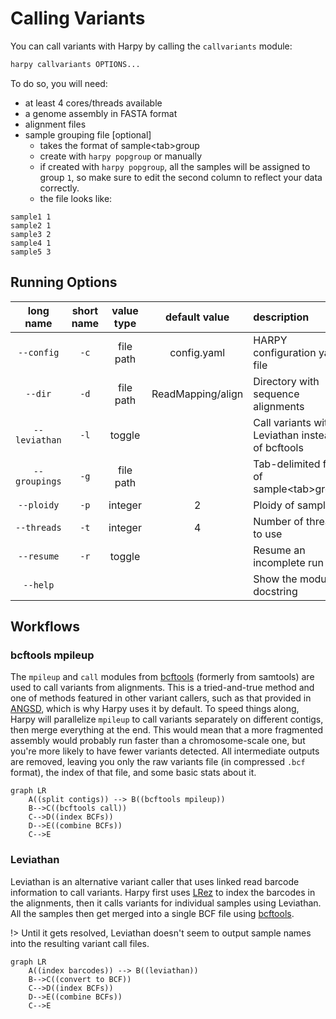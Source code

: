 # Calling Variants
You can call variants with Harpy by calling the `callvariants` module:
```bash
harpy callvariants OPTIONS... 
```
To do so, you will need:
- at least 4 cores/threads available
- a genome assembly in FASTA format
- alignment files
- sample grouping file [optional]
    - takes the format of sample\<tab\>group
    - create with `harpy popgroup` or manually
    - if created with `harpy popgroup`, all the samples will be assigned to group `1`, so make sure to edit the second column to reflect your data correctly.
    - the file looks like:
```
sample1 1
sample2 1
sample3 2
sample4 1
sample5 3
```

## Running Options
| long name | short name | value type | default value | description|
| :---: | :----: | :---: | :---: | :--- |                                                              
| `--config`    |  `-c`  | file path   | config.yaml |  HARPY configuration yaml file          |                 
| `--dir`       |  `-d`  | file path   |  ReadMapping/align |  Directory with sequence alignments     | 
| `--leviathan` |  `-l`    |  toggle  | |  Call variants with Leviathan instead of bcftools |                           
| `--groupings` |  `-g`  | file path   |  | Tab-delimited file of sample\<tab\>group |                         
| `--ploidy`    |  `-p`  | integer | 2 | Ploidy of samples          |                          
| `--threads`   |  `-t`  | integer | 4| Number of threads to use |                                     
| `--resume`    |  `-r`  | toggle  | | Resume an incomplete run |               
| `--help`        | | |    |          Show the module docstring |            

## Workflows
### bcftools mpileup
The `mpileup` and `call` modules from [bcftools](https://samtools.github.io/bcftools/bcftools.html) (formerly from samtools) are used to call variants from alignments. This is a tried-and-true method and one of methods featured in other variant callers, such as that provided in [ANGSD](http://www.popgen.dk/angsd/index.php/Genotype_Likelihoods), which is why Harpy uses it by default. To speed things along, Harpy will parallelize `mpileup` to call variants separately on different contigs, then merge everything at the end. This would mean that a more fragmented assembly would probably run faster than a chromosome-scale one, but you're more likely to have fewer variants detected. All intermediate outputs are removed, leaving you only the raw variants file (in compressed `.bcf` format), the index of that file, and some basic stats about it.

```mermaid
graph LR
    A((split contigs)) --> B((bcftools mpileup))
    B-->C((bcftools call))
    C-->D((index BCFs))
    D-->E((combine BCFs))
    C-->E
```

### Leviathan
Leviathan is an alternative variant caller that uses linked read barcode information to call variants. Harpy first uses [LRez](https://github.com/morispi/LRez) to index the barcodes in the alignments, then it calls variants for individual samples using Leviathan. All the samples then get merged into a single BCF file using [bcftools](https://samtools.github.io/bcftools/bcftools.html).

!> Until it gets resolved, Leviathan doesn't seem to output sample names into the resulting variant call files.


```mermaid
graph LR
    A((index barcodes)) --> B((leviathan))
    B-->C((convert to BCF))
    C-->D((index BCFs))
    D-->E((combine BCFs))
    C-->E
```